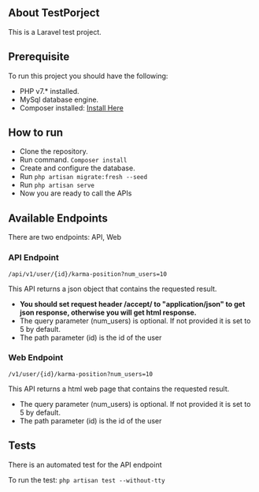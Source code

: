 
## About TestPorject

This is a Laravel test project.

## Prerequisite
To run this project you should have the following:
- PHP v7.* installed.
- MySql database engine.
- Composer installed: [Install Here](https://getcomposer.org/download/)

## How to run
- Clone the repository.
- Run command.
    ``Composer install``
- Create and configure the database.
- Run ``php artisan migrate:fresh --seed``
- Run ``php artisan serve``
- Now you are ready to call the APIs

## Available Endpoints
There are two endpoints: API, Web

### API Endpoint
```/api/v1/user/{id}/karma-position?num_users=10```

This API returns a json object that contains the requested result.

- **You should set request header /accept/ to "application/json" to get json response, otherwise you will get html response.**
- The query parameter (num_users) is optional. If not provided it is set to 5 by default.
- The path parameter (id) is the id of the user


### Web Endpoint
```/v1/user/{id}/karma-position?num_users=10```

This API returns a html web page that contains the requested result.

- The query parameter (num_users) is optional. If not provided it is set to 5 by default.
- The path parameter (id) is the id of the user

## Tests
There is an automated test for the API endpoint

To run the test: ``php artisan test --without-tty``
